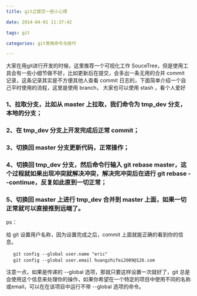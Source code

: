 ```yaml
---
title: git之提交一些小心得

date: 2014-04-01 11:37:42

tags: git

categories: git常用命令与技巧

---
```


大家在用git进行开发的时候，这里推荐一个可视化工作 SouceTree，但是使用工具会有一些小细节做不好，比如更新后在提交，会多出一条无用的合并 commit 记录，这条记录其实是不方便其他人查看 commit 日志的，下面简单介绍一个自己平时使用的流程，这里是使用 branch， 大家也可以使用 stash ，看个人爱好

### 1、拉取分支，比如从 master 上拉取，我们命令为 tmp_dev 分支，本地的分支；

### 2、在 tmp_dev 分支上开发完成后正常 commit；

### 3、切换回 master 分支更新代码，正常操作；

### 4、切换回 tmp_dev 分支，然后命令行输入 git rebase master，这个过程就如果出现冲突就解决冲突，解决完冲突后在进行 git rebase --continue，反复如此直到一切正常；

### 5、切换回 master 上进行 tmp_dev 合并到 master 上面，如果一切正常就可以直接推到远端了。

ps：

给 git 设置用户名称，因为设置完成之后，commit 上面就能正确的看到你的信息。

```oc
 　git config --global user.name "eric"
 　git config --global user.email huangzhifei2009@126.com 
```
注意一点，如果是传递的 --global 选项，那就只要这样设置一次就好了，git 总是会使用这个信息来处理你的操作，如果你希望在一个特定的项目中使用不同的名称或email，可以在在该项目中运行不带 --global 选项的命令。
